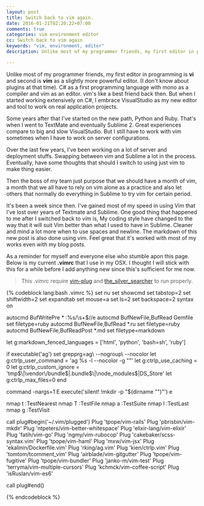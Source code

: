 ```yaml
---
layout: post
title: Switch back to vim again.
date: 2016-01-21T02:20:22+07:00
comments: true
categories: vim environment editor
cc: Switch back to vim again
keywords: "vim, environment, editor"
description: Unlike most of my programmer friends, my first editor in programming is vi and second is vim as a slightly powerful editor. (I don't know about plugins at that time). C# as a first programming language with mono as a compiler and vim as an editor. vim's like a best friend back then. But when I started working extensively on C#, I embrace VisualStudio as my new editor and tool to work on real application projects.

---
```


Unlike most of my programmer friends, my first editor in programming is **vi** and
second is **vim** as a slightly more powerful editor. (I don't know about plugins at that
time). C# as a first programming language with mono as a compiler and vim as an editor.
vim's like a best friend back then. But when I started working extensively on C#,
I embrace VisualStudio as my new editor and tool to work on real application projects.

Some years after that I've started on the new path, Python and Ruby. That's when I went
to TextMate and eventually Sublime 2. Great experiences compare to big and slow
VisualStudio. But I still have to work with vim sometimes when I have to work on
server configurations.

Over the last few years, I've been working on a lot of server and deployment stuffs.
Swapping between vim and Sublime a lot in the process. Eventually, have some thoughts
that should I switch to using just vim to make thing easier.

Then the boss of my team just purpose that we should have a month of vim, a month that
we all have to rely on vim alone as a practice and also let others that normally do
everything in Sublime to try vim for certain period.

It's been a week since then. I've gained most of my speed in using Vim that I've
lost over years of Textmate and Sublime. One good thing that happened to me after I
switched back to vim is, My coding style have changed to the way that it will suit Vim
better than what I used to have in Sublime. Cleaner and mind a lot more when to use
spaces and newline. The markdown of this new post is also done using vim. Feel great
that it's worked with most of my works even with my blog posts.

As a reminder for myself and everyone else who stumble apon this page. Below is
my current **.vimrc** that I use in my OSX. I thought I will stick with this for a while
before I add anything new since this's sufficient for me now.

> This .vimrc require [vim-plug](https://github.com/junegunn/vim-plug) and
> [the_silver_searcher](https://github.com/ggreer/the_silver_searcher) to run properly.

{% codeblock lang:bash .vimrc %}
set nu
set showcmd
set tabstop=2
set shiftwidth=2
set expandtab
set mouse=a
set ls=2
set backspace=2
syntax on

autocmd BufWritePre * :%s/\s\+$//e
autocmd BufNewFile,BufRead Gemfile set filetype=ruby
autocmd BufNewFile,BufRead *.ru set filetype=ruby
autocmd BufNewFile,BufReadPost *.md set filetype=markdown

let g:markdown_fenced_languages = ['html', 'python', 'bash=sh', 'ruby']

if executable('ag')
  set grepprg=ag\ --nogroup\ --nocolor
  let g:ctrlp_user_command = 'ag %s -l --nocolor -g ""'
  let g:ctrlp_use_caching = 0
  let g:ctrlp_custom_ignore = 'tmp$\|\vendor\/bundle$\|\.bundle$\|\node_modules$\|DS_Store\'
  let g:ctrlp_max_files=0
end

command -nargs=1 E execute('silent! !mkdir -p "$(dirname "<args>")"') <Bar> e <args>

nmap <silent> <leader>t :TestNearest<CR>
nmap <silent> <leader>T :TestFile<CR>
nmap <silent> <leader>a :TestSuite<CR>
nmap <silent> <leader>l :TestLast<CR>
nmap <silent> <leader>g :TestVisit<CR>


call plug#begin('~/.vim/plugged')
Plug 'tpope/vim-rails'
Plug 'pbrisbin/vim-mkdir'
Plug 'ntpeters/vim-better-whitespace'
Plug 'elixir-lang/vim-elixir'
Plug 'fatih/vim-go'
Plug 'ngmy/vim-rubocop'
Plug 'cakebaker/scss-syntax.vim'
Plug 'tpope/vim-haml'
Plug 'mxw/vim-jsx'
Plug 'ekalinin/Dockerfile.vim'
Plug 'rking/ag.vim'
Plug 'kien/ctrlp.vim'
Plug 'tomtom/tcomment_vim'
Plug 'airblade/vim-gitgutter'
Plug 'tpope/vim-fugitive'
Plug 'tpope/vim-bundler'
Plug 'janko-m/vim-test'
Plug 'terryma/vim-multiple-cursors'
Plug 'kchmck/vim-coffee-script'
Plug 'isRuslan/vim-es6'

call plug#end()


{% endcodeblock %}
